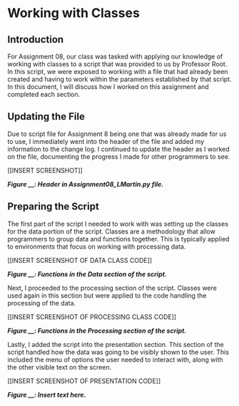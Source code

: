 # Working with Classes

## Introduction
For Assignment 08, our class was tasked with applying our knowledge of working with classes to a script that was provided to us by Professor Root. In this script, we were exposed to working with a file that had already been created and having to work within the parameters established by that script. In this document, I will discuss how I worked on this assignment and completed each section.

## Updating the File
Due to script file for Assignment 8 being one that was already made for us to use, I immediately went into the header of the file and added my information to the change log. I continued to update the header as I worked on the file, documenting the progress I made for other programmers to see.

[[INSERT SCREENSHOT]]

_**Figure __: Header in Assignment08_LMartin.py file.**_

## Preparing the Script
The first part of the script I needed to work with was setting up the classes for the data portion of the script. Classes are a methodology that allow programmers to group data and functions together. This is typically applied to environments that focus on working with processing data.

[[INSERT SCREENSHOT OF DATA CLASS CODE]]

_**Figure __: Functions in the Data section of the script.**_

Next, I proceeded to the processing section of the script. Classes were used again in this section but were applied to the code handling the processing of the data.

[[INSERT SCREENSHOT OF PROCESSING CLASS CODE]]

_**Figure __: Functions in the Processing section of the script.**_

Lastly, I added the script into the presentation section. This section of the script handled how the data was going to be visibly shown to the user. This included the menu of options the user needed to interact with, along with the other visible text on the screen.

[[INSERT SCREENSHOT OF PRESENTATION CODE]]

_**Figure __: Insert text here.**_
